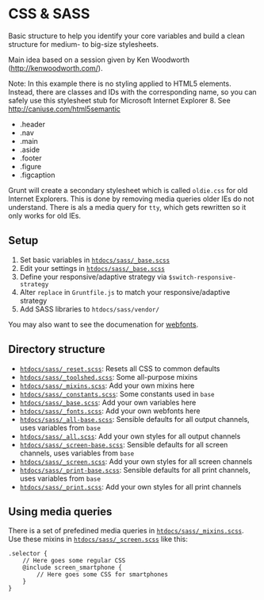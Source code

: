 CSS & SASS
==========

Basic structure to help you identify your core variables and build a clean structure for medium- to big-size stylesheets.

Main idea based on a session given by Ken Woodworth (http://kenwoodworth.com/).

Note: In this example there is no styling applied to HTML5 elements. Instead, there are classes and IDs with the corresponding name, so you can safely use this stylesheet stub for Microsoft Internet Explorer 8. See http://caniuse.com/html5semantic

* .header
* .nav
* .main
* .aside
* .footer
* .figure
* .figcaption

Grunt will create a secondary stylesheet which is called `oldie.css` for old Internet Explorers. This is done by removing media queries older IEs do not understand. There is als a media query for `tty`, which gets rewritten so it only works for old IEs.

Setup
-----

1. Set basic variables in [`htdocs/sass/_base.scss`](../../htdocs/sass/_reset.scss)
2. Edit your settings in [`htdocs/sass/_base.scss`](../../htdocs/sass/_reset.scss)
3. Define your responsive/adaptive strategy via `$switch-responsive-strategy`
4. Alter `replace` in `Gruntfile.js` to match your responsive/adaptive strategy
5. Add SASS libraries to `htdocs/sass/vendor/`

You may also want to see the documenation for [webfonts](webfonts.md).

Directory structure
-------------------

* [`htdocs/sass/_reset.scss`](../../htdocs/sass/_reset.scss): Resets all CSS to common defaults
* [`htdocs/sass/_toolshed.scss`](../../htdocs/sass/_toolshed.scss): Some all-purpose mixins
* [`htdocs/sass/_mixins.scss`](../../htdocs/sass/_mixins.scss): Add your own mixins here
* [`htdocs/sass/_constants.scss`](../../htdocs/sass/_constants.scss): Some constants used in `base`
* [`htdocs/sass/_base.scss`](../../htdocs/sass/_base.scss): Add your own variables here
* [`htdocs/sass/_fonts.scss`](../../htdocs/sass/_fonts.scss): Add your own webfonts here
* [`htdocs/sass/_all-base.scss`](../../htdocs/sass/_all-base.scss): Sensible defaults for all output channels, uses variables from `base`
* [`htdocs/sass/_all.scss`](../../htdocs/sass/_all.scss): Add your own styles for all output channels
* [`htdocs/sass/_screen-base.scss`](../../htdocs/sass/_screen-base.scss): Sensible defaults for all screen channels, uses variables from `base`
* [`htdocs/sass/_screen.scss`](../../htdocs/sass/_screen.scss): Add your own styles for all screen channels
* [`htdocs/sass/_print-base.scss`](../../htdocs/sass/_print-base.scss): Sensible defaults for all print channels, uses variables from `base`
* [`htdocs/sass/_print.scss`](../../htdocs/sass/_print.scss): Add your own styles for all print channels

Using media queries
-------------------

There is a set of prefedined media queries in [`htdocs/sass/_mixins.scss`](../../htdocs/sass/_mixins.scss). Use these mixins in [`htdocs/sass/_screen.scss`](../../htdocs/sass/_screen.scss) like this:

```
.selector {
	// Here goes some regular CSS
	@include screen_smartphone {
		// Here goes some CSS for smartphones
	}
}
```

